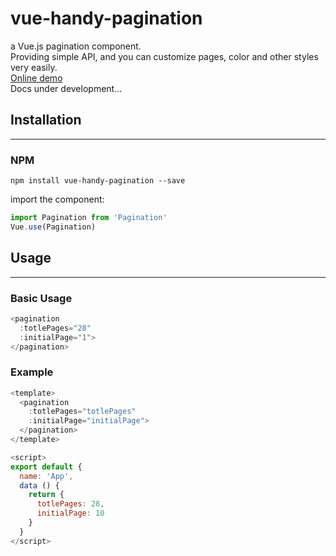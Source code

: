# vue-handy-pagination
a Vue.js pagination component.<br>
Providing simple API, and you can customize pages, color and other styles very easily.<br>
[Online demo](https://codepen.io/chelseachel/full/JjYQOZj) <br>
Docs under development...<br>

## Installation
---
### NPM
```
npm install vue-handy-pagination --save
```
import the component:
```javascript
import Pagination from 'Pagination'
Vue.use(Pagination)
```
## Usage
---
### Basic Usage
```javascript
<pagination 
  :totlePages="28"
  :initialPage="1">
</pagination>
```
### Example
```javascript
<template>
  <pagination 
    :totlePages="totlePages"
    :initialPage="initialPage">
  </pagination>
</template>

<script>
export default {
  name: 'App',
  data () {
    return {
      totlePages: 28,
      initialPage: 10
    }
  }
</script>
```
